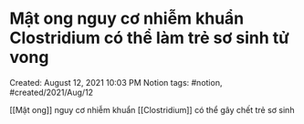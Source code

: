 ---
---

# Mật ong nguy cơ nhiễm khuẩn Clostridium có thể làm trẻ sơ sinh tử vong

Created: August 12, 2021 10:03 PM
Notion tags: #notion, #created/2021/Aug/12

[[Mật ong]] nguy cơ nhiễm khuẩn [[Clostridium]] có thể gây chết trẻ sơ sinh
